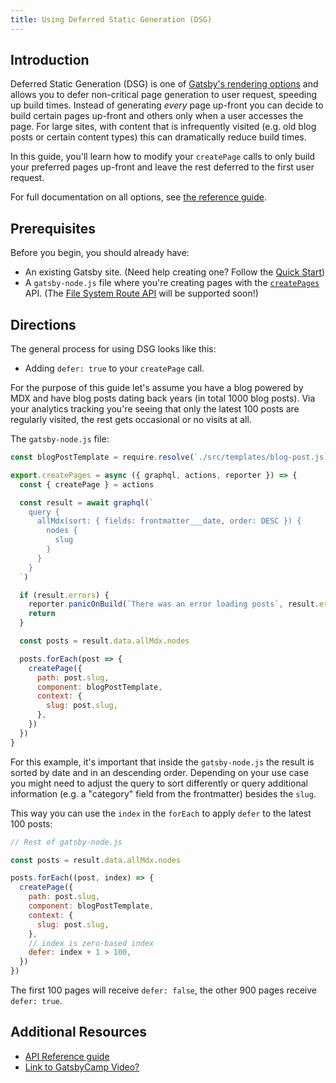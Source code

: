 ```yaml
---
title: Using Deferred Static Generation (DSG)
---
```


## Introduction

Deferred Static Generation (DSG) is one of [Gatsby's rendering options](#link-to-rendering-options-doc) and allows you to defer non-critical page generation to user request, speeding up build times. Instead of generating _every_ page up-front you can decide to build certain pages up-front and others only when a user accesses the page. For large sites, with content that is infrequently visited (e.g. old blog posts or certain content types) this can dramatically reduce build times.

In this guide, you'll learn how to modify your `createPage` calls to only build your preferred pages up-front and leave the rest deferred to the first user request.

For full documentation on all options, see [the reference guide](#shared-rendering-options-guide).

## Prerequisites

Before you begin, you should already have:

- An existing Gatsby site. (Need help creating one? Follow the [Quick Start](/docs/quick-start/))
- A `gatsby-node.js` file where you're creating pages with the [`createPages`](/docs/reference/config-files/gatsby-node#createPages) API. (The [File System Route API](/docs/reference/routing/file-system-route-api) will be supported soon!)

## Directions

The general process for using DSG looks like this:

- Adding `defer: true` to your `createPage` call.

For the purpose of this guide let's assume you have a blog powered by MDX and have blog posts dating back years (in total 1000 blog posts). Via your analytics tracking you're seeing that only the latest 100 posts are regularly visited, the rest gets occasional or no visits at all.

The `gatsby-node.js` file:

```js:title=gatsby-node.js
const blogPostTemplate = require.resolve(`./src/templates/blog-post.js`)

export.createPages = async ({ graphql, actions, reporter }) => {
  const { createPage } = actions

  const result = await graphql(`
    query {
      allMdx(sort: { fields: frontmatter___date, order: DESC }) {
        nodes {
          slug
        }
      }
    }
  `)

  if (result.errors) {
    reporter.panicOnBuild(`There was an error loading posts`, result.errors)
    return
  }

  const posts = result.data.allMdx.nodes

  posts.forEach(post => {
    createPage({
      path: post.slug,
      component: blogPostTemplate,
      context: {
        slug: post.slug,
      },
    })
  })
}
```

For this example, it's important that inside the `gatsby-node.js` the result is sorted by date and in an descending order. Depending on your use case you might need to adjust the query to sort differently or query additional information (e.g. a "category" field from the frontmatter) besides the `slug`.

This way you can use the `index` in the `forEach` to apply `defer` to the latest 100 posts:

```js:title=gatsby-node.js
// Rest of gatsby-node.js

const posts = result.data.allMdx.nodes

posts.forEach((post, index) => {
  createPage({
    path: post.slug,
    component: blogPostTemplate,
    context: {
      slug: post.slug,
    },
    // index is zero-based index
    defer: index + 1 > 100,
  })
})
```

The first 100 pages will receive `defer: false`, the other 900 pages receive `defer: true`.

## Additional Resources

- [API Reference guide](#shared-rendering-options-guide)
- [Link to GatsbyCamp Video?](#)
